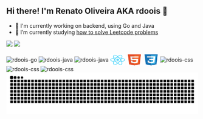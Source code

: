 ## Hi there! I'm Renato Oliveira AKA rdoois 👋

- 🔭 I'm currently working on backend, using Go and Java
- 🌱 I’m currently studying <a href="https://github.com/rdoois/leetcode">how to solve Leetcode problems</a>

<div>
    <img height="160em" src="https://github-readme-stats.vercel.app/api?username=rdoois&show_icons=true&theme=transparent&rank_icon=github"/>
    <img height="160em" src="https://github-readme-stats.vercel.app/api/top-langs/?username=rdoois&show_icons=true&theme=transparent&layout=compact&cache_seconds=21600"/>
</div>

<br>
<div style="display: inline_block">
    <img align="center" alt="rdoois-go" height="30" width="40" src="https://cdn.jsdelivr.net/gh/devicons/devicon@latest/icons/go/go-original-wordmark.svg" />
    <img align="center" alt="rdoois-java" height="30" width="40" src="https://cdn.jsdelivr.net/gh/devicons/devicon@latest/icons/java/java-original.svg" />
    <img align="center" alt="rdoois-java" height="30" width="40" src="https://cdn.jsdelivr.net/gh/devicons/devicon@latest/icons/typescript/typescript-original.svg" />
    <img align="center" alt="rdoois-react" height="30" width="40" src="https://raw.githubusercontent.com/devicons/devicon/master/icons/react/react-original.svg">
    <img align="center" alt="rdoois-html" height="30" width="40" src="https://raw.githubusercontent.com/devicons/devicon/master/icons/html5/html5-original.svg">
    <img align="center" alt="rdoois-css" height="30" width="40" src="https://raw.githubusercontent.com/devicons/devicon/master/icons/css3/css3-original.svg">
    <img align="center" alt="rdoois-css" height="30" width="40" src="https://cdn.jsdelivr.net/gh/devicons/devicon@latest/icons/docker/docker-plain.svg" />
    <img align="center" alt="rdoois-css" height="30" width="40" src="https://cdn.jsdelivr.net/gh/devicons/devicon@latest/icons/kubernetes/kubernetes-original.svg" />
    <img align="center" alt="rdoois-css" height="30" width="40" src="https://cdn.jsdelivr.net/gh/devicons/devicon@latest/icons/amazonwebservices/amazonwebservices-plain-wordmark.svg" />
          
          
          
</div>

<picture>
    <source media="(prefers-color-scheme: dark)" srcset="https://github.com/rdoois/rdoois/blob/output/github-contribution-grid-snake-dark.svg" />
    <source media="(prefers-color-scheme: light)" srcset="https://github.com/rdoois/rdoois/blob/output/github-contribution-grid-snake.svg" />
    <img alt="github-snake" src="https://github.com/rdoois/rdoois/blob/output/github-contribution-grid-snake.svg" />
</picture>
